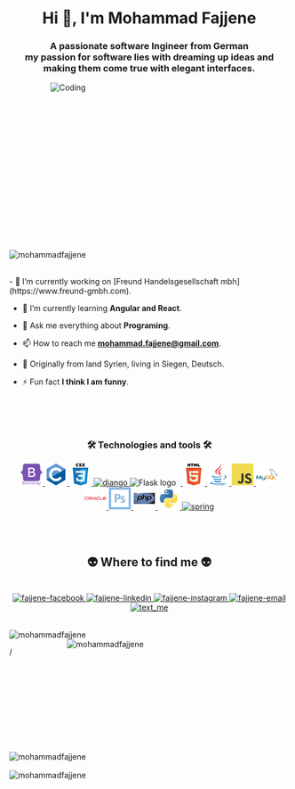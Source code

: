 <h1 align="center">Hi 👋, I'm Mohammad Fajjene</h1>
<h3 align="center">A passionate software Ingineer from German <br> my passion for software lies with dreaming up ideas and making them come true with elegant interfaces.</h3>

<img align="right" alt="Coding" src="https://cdn.dribbble.com/users/1162077/screenshots/3848914/programmer.gif" width="430" height="300"/>

<p align="left"> <img src="https://komarev.com/ghpvc/?username=mohammadfajjene&label=Profile%20views&color=0e75b6&style=flat" alt="mohammadfajjene" /> </p>

<br>
- 🔭 I’m currently working on [Freund Handelsgesellschaft mbh](https://www.freund-gmbh.com).

- 🌱 I’m currently learning **Angular and React**.

- 💬 Ask me everything about **Programing**.

- 📫 How to reach me **mohammad.fajjene@gmail.com**.

- 🏡 Originally from land Syrien, living in Siegen, Deutsch.

- ⚡ Fun fact **I think I am funny**.



<br><br><br>
<h3 align="center">🛠 Technologies and tools 🛠</h3>
<p align="center"> <a href="https://getbootstrap.com" target="_blank" rel="noreferrer"> <img src="https://raw.githubusercontent.com/devicons/devicon/master/icons/bootstrap/bootstrap-plain-wordmark.svg" alt="bootstrap" width="40" height="40"/> </a> <a href="https://www.cprogramming.com/" target="_blank" rel="noreferrer"> <img src="https://raw.githubusercontent.com/devicons/devicon/master/icons/c/c-original.svg" alt="c" width="40" height="40"/> </a> <a href="https://www.w3schools.com/css/" target="_blank" rel="noreferrer"> <img src="https://raw.githubusercontent.com/devicons/devicon/master/icons/css3/css3-original-wordmark.svg" alt="css3" width="40" height="40"/> </a> <a href="https://www.djangoproject.com/" target="_blank" rel="noreferrer"> <img src="https://cdn.worldvectorlogo.com/logos/django.svg" alt="django" width="40" height="40"/> </a><span><img src="https://img.shields.io/badge/Flask-282C34?logo=Flask&logoColor=3178C6" alt="Flask logo" title="TypeScript" height="40" /></span>
&nbsp;<a href="https://www.w3.org/html/" target="_blank" rel="noreferrer"> <img src="https://raw.githubusercontent.com/devicons/devicon/master/icons/html5/html5-original-wordmark.svg" alt="html5" width="40" height="40"/> </a> <a href="https://www.java.com" target="_blank" rel="noreferrer"> <img src="https://raw.githubusercontent.com/devicons/devicon/master/icons/java/java-original.svg" alt="java" width="40" height="40"/> </a> <a href="https://developer.mozilla.org/en-US/docs/Web/JavaScript" target="_blank" rel="noreferrer"> <img src="https://raw.githubusercontent.com/devicons/devicon/master/icons/javascript/javascript-original.svg" alt="javascript" width="40" height="40"/> </a> <a href="https://www.mysql.com/" target="_blank" rel="noreferrer"> <img src="https://raw.githubusercontent.com/devicons/devicon/master/icons/mysql/mysql-original-wordmark.svg" alt="mysql" width="40" height="40"/> </a> <a href="https://www.oracle.com/" target="_blank" rel="noreferrer"> <img src="https://raw.githubusercontent.com/devicons/devicon/master/icons/oracle/oracle-original.svg" alt="oracle" width="40" height="40"/> </a> <a href="https://www.photoshop.com/en" target="_blank" rel="noreferrer"> <img src="https://raw.githubusercontent.com/devicons/devicon/master/icons/photoshop/photoshop-line.svg" alt="photoshop" width="40" height="40"/> </a> <a href="https://www.php.net" target="_blank" rel="noreferrer"> <img src="https://raw.githubusercontent.com/devicons/devicon/master/icons/php/php-original.svg" alt="php" width="40" height="40"/> </a> <a href="https://www.python.org" target="_blank" rel="noreferrer"> <img src="https://raw.githubusercontent.com/devicons/devicon/master/icons/python/python-original.svg" alt="python" width="40" height="40"/> </a> <a href="https://spring.io/" target="_blank" rel="noreferrer"> <img src="https://www.vectorlogo.zone/logos/springio/springio-icon.svg" alt="spring" width="40" height="40"/> </a> </p><br><br>

<h2 align="center">👽 Where to find me 👽</h2>
<br>
<!-- https://icons8.com -->
<div align="center">
  
  <a href="https://facebook.com/fabregas1000/" target="blank">
    <img src="https://img.icons8.com/bubbles/100/000000/facebook-new.png" alt="fajjene-facebook" />
  </a>
  <a href="https://www.linkedin.com/in/mohammad-fajjene" target="blank">
    <img src="https://img.icons8.com/bubbles/100/000000/linkedin.png" alt="fajjene-linkedin" />
  </a>
  <a href="" target="blank">
    <img src="https://img.icons8.com/bubbles/100/000000/instagram.png" alt="fajjene-instagram" />
  </a>
  <a href="mailto:mohammad.fajjene@gmail.com" target="top">
    <img src="https://img.icons8.com/bubbles/100/000000/apple-mail.png" alt="fajjene-email" />
  </a>
   <a href="https://wa.me/00491729030489"  target="top">
  <img src="https://img.icons8.com/bubbles/100/000000/whatsapp.png" alt="text_me"/>
</a>
</div><br>


<p><img align="center" src="https://github-readme-stats.vercel.app/api/top-langs?username=mohammadfajjene&show_icons=true&locale=en&layout=compact" alt="mohammadfajjene" width="400" height="300"/ <span><img align="right" src="https://github.com/abhisheknaiidu/abhisheknaiidu/blob/master/code.gif?raw=true" width="400" height="200" alt="mohammadfajjene"</span></p>
<p> /</p>


<p>&nbsp;<img align="center" src="https://github-readme-stats.vercel.app/api?username=mohammadfajjene&show_icons=true&locale=en" alt="mohammadfajjene" /></p>

<p><img align="center" src="https://github-readme-streak-stats.herokuapp.com/?user=mohammadfajjene&" alt="mohammadfajjene" /></p>

